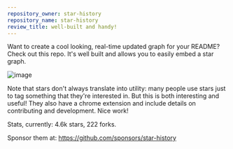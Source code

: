 ```yaml
---
repository_owner: star-history
repository_name: star-history
review_title: well-built and handy!
---
```


Want to create a cool looking, real-time updated graph for your README?  Check out this repo.  It's well built and allows you to easily embed a star graph.  

![image](https://github.com/repo-reviews/repo-reviews.github.io/assets/136455818/54444405-4a35-424e-bba5-89c69c54e2fe)

Note that stars don't always translate into utility: many people use stars just to tag something that they're interested in.  But this is both interesting and useful!  They also have a chrome extension and include details on contributing and development.  Nice work!

Stats, currently: 4.6k stars, 222 forks.

Sponsor them at: https://github.com/sponsors/star-history
